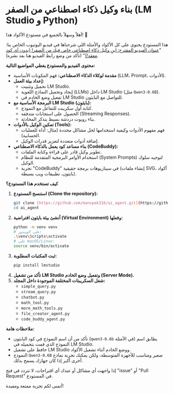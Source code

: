 # بناء وكيل ذكاء اصطناعي من الصفر (LM Studio و Python)

أهلاً وسهلاً بالجميع في مستودع الأكواد هذا! 🚀

هذا المستودع يحتوي على كل الأكواد والأمثلة اللي شرحناها في فيديو اليوتيوب الخاص بنا:
"[عنوان الفيديو المقترح: ابنِ وكيل ذكاء اصطناعي خاص فيك من الصفر! (بدون أي كود معقد!)](https://www.youtube.com/your-video-link)" (تأكد من وضع رابط الفيديو هنا بعد نشره).

**محتوى الفيديو والمستودع يغطي المواضيع التالية:**

* **مقدمة لوكلاء الذكاء الاصطناعي:** فهم المكونات الأساسية (LLM، Prompt، الأدوات).
* **إعداد بيئة العمل:**
    * تحميل وتثبيت LM Studio.
    * إيجاد وتحميل النماذج اللغوية (LLMs) داخل LM Studio (مثل `Qwen3-0.6B`).
    * تفعيل وضع الخادم في LM Studio للتواصل مع البايثون.
* **البرمجة الأساسية مع LM Studio (بايثون):**
    * كتابة أول سكريبت للتفاعل مع النموذج.
    * الحصول على استجابات متدفقة (Streaming Responses).
    * بناء روبوت دردشة بسيط يتذكر المحادثة.
* **تمكين الوكيل بالأدوات (Tools):**
    * فهم مفهوم الأدوات وكيفية استخدامها لحل مشاكل محددة (مثال: أداة للعمليات الحسابية).
    * إضافة أدوات متعددة لتعزيز قدرات الوكيل.
* **بناء مساعد كود يعمل بالذكاء الاصطناعي (CodeBuddy):**
    * تطوير وكيل قادر على قراءة وكتابة الملفات.
    * استخدام الأوامر البرمجية المتقدمة للنظام (System Prompts) لتوجيه سلوك الوكيل.
    * تجربة "CodeBuddy" في سيناريوهات برمجة حقيقية (إنشاء ملفات SVG، أكواد بايثون، تطبيقات ويب بسيطة).

**كيف تستخدم هذا المستودع؟**

1.  **استنسخ المستودع (Clone the repository):**
    ```bash
    git clone [https://github.com/manspek316/ai_agent.git](https://github.com/manspek316/ai_agent.git)
    cd ai_agent
    ```
2.  **أنشئ بيئة بايثون افتراضية (Virtual Environment) وفعلها:**
    ```bash
    python -m venv venv
    # على الويندوز:
    .\venv\Scripts\activate
    # على macOS/Linux:
    source venv/bin/activate
    ```
3.  **ثبت المكتبات المطلوبة:**
    ```bash
    pip install lmstudio
    ```
4.  **تأكد من تشغيل LM Studio وتفعيل وضع الخادم (Server Mode).**
5.  **شغل السكريبتات المختلفة الموجودة داخل المجلد:**
    * `simple_query.py`
    * `stream_query.py`
    * `chatbot.py`
    * `math_tool.py`
    * `more_math_tools.py`
    * `file_creator_agent.py`
    * `code_buddy_agent.py`

**ملاحظات هامة:**

* تأكد من أن اسم النموذج في كود البايثون (`qwen3-0.6b` في الأمثلة) يطابق اسم النموذج الذي قمت بتحميله في LM Studio.
* حافظ على تشغيل LM Studio ووضع الخادم أثناء تشغيل الأكواد.
* النموذج `Qwen3-0.6B` صغير ومناسب للأجهزة المتوسطة، ولكن يمكنك تجربة نماذج أخرى أكبر إذا كان جهازك يسمح بذلك.

إذا واجهت أي مشاكل أو عندك أي اقتراحات، لا تتردد في فتح "issue" أو "Pull Request" في المستودع.

أتمنى لكم تجربة ممتعة ومفيدة!

